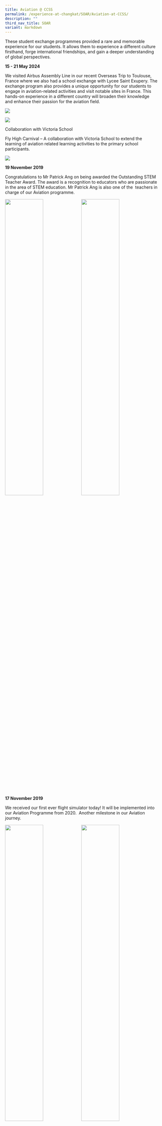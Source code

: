 ```yaml
---
title: Aviation @ CCSS
permalink: /experience-at-changkat/SOAR/Aviation-at-CCSS/
description: ""
third_nav_title: SOAR
variant: markdown
---
```

These student exchange programmes provided a rare and memorable experience for our students. It allows them to experience a different culture firsthand, forge international friendships, and gain a deeper understanding of global perspectives.

**15 - 21 May 2024**

We visited Airbus Assembly Line in our recent Overseas Trip to Toulouse, France where we also had a school exchange with Lycee Saint Exupery. The exchange program also provides a unique opportunity for our students to engage in aviation-related activities and visit notable sites in France. This hands-on experience in a different country will broaden their knowledge and enhance their passion for the aviation field.

![](/images/DSA/Airbus_CCSS_banner.jpg)

![](/images/DSA/School_Exchange.jpg)

Collaboration with Victoria School

Fly High Carnival – A collaboration with Victoria School to extend the learning of aviation related learning activities to the primary school participants.

![](/images/DSA/ALP5.jpg)

**19 November 2019**

Congratulations to Mr Patrick Ang on being awarded the Outstanding STEM Teacher Award. The award is a recognition to educators who are passionate in the area of STEM education. Mr Patrick Ang is also one of the&nbsp; teachers in charge of our Aviation programme.

<img src="/images/ALP%201.jpeg" style="width:50%;float:left"><img src="/images/ALP%202.jpeg" style="width:50%">
		 
**17 November 2019**

We received our first ever flight simulator today! It will be implemented into our Aviation Programme from 2020.&nbsp; Another milestone in our Aviation journey.

<img src="/images/sim%202.jpeg" style="width:50%;float:left"><img src="/images/sim%203.jpeg" style="width:50%">
		 
**6 November 2019**

Our Principal, Ms Sharma, and our staff, Mr Melvin Ng, Mr Lee and Mdm Ng presented at the MOE Excellence in Action seminar. It was a privileged experience&nbsp; to be able to share our Aviation Programme to fellow educators in the fraternity.

<img src="/images/EIA4.jpeg" style="width:50%;float:left"><img src="/images/EIA3.jpeg" style="width:50%">
<img src="/images/EIA1.jpeg" style="width:50%;float:left"><img src="/images/EIA2.jpeg" style="width:50%">
		 
**5 November 2019**

Our staff and students presented&nbsp; our Aviation Programme to industry partners and guests at the ALP Seminar.&nbsp; The sharing was focused on the Best Practices of our Tier 2 programme and how it benefits our Changkateers!

<img src="/images/ALP%20Sem%201.jpeg" style="width:50%;float:left"><img src="/images/ALP%20Sem%202.jpeg" style="width:50%">

**22 October 2019**

Our Changkateers had an Aviation Day! We thank our partners from Rolls-Royce and Singapore Polytechnic for a fun filled day enriched with learning on the different aspects of Aviation.

<img src="/images/AD1.jpeg" style="width:50%;float:left"><img src="/images/AD%202.jpeg" style="width:50%"><img src="/images/RR%202.jpeg" style="width:50%;float:left"><img src="/images/RR%203.jpeg" style="width:50%"><br><br><img src="/images/AD%204.jpeg" style="width:50%;float:left"><img src="/images/AD%203.jpeg" style="width:50%">![](/images/Ad%206.jpeg)
		 
**31 October 2019**

Our staff and students shared our Aviation Programme to fellow educators from Chung Cheng High School (Main). Our students also did a drone programming demonstration for our guests.

<img src="/images/CCHS%201.jpeg" style="width:50%;float:left"><img src="/images/CCHS%202.jpeg" style="width:50%"><img src="/images/CCHS%203.jpeg" style="width:50%;float:left"><img src="/images/CCHS%204.jpeg" style="width:50%">
		 
**15 August 2019**

Our Changkateers attended the Aviaiton Open House. It was an eye opener as our students get to interact with people from the Aviation Industry and learn more about the various career options.

<img src="/images/AOH1.jpeg" style="width:50%;float:left"><img src="/images/AOH2.jpeg" style="width:50%"><img src="/images/AOH3.jpeg" style="width:50%;float:left"><img src="/images/AOH4.jpeg" style="width:50%">
		 
**24 July 2019**

Our Changkateers went for a visit to Temasek Polytechnic to learn more about the Aviation related courses offered. They also had the chance to interact with their seniors currently studying at TP for a better idea on the courses.

<img src="/images/TP1.jpeg" style="width:50%;float:left"><img src="/images/TP2.jpeg" style="width:50%"><img src="/images/TP3.jpeg" style="width:50%;float:left"><img src="/images/TP4.jpeg" style="width:50%">
		 
**4 - 9 June 2019**

Our Changkateers went on a Hong Kong Overseas Learning Journey. The highlights of the trip were an exchange at Sai Kung Sung Tsun Catholic School, an educational visit to Hong Kong International Airport (HKIA) and PAPAS, an aircraft maintenance and repair company. Our Changkateers also had a private tour around the HKIA as well!

<img src="/images/IMG_2380_photo-full.jpeg" style="width:50%;float:left"><img src="/images/IMG_2615_photo-full.jpeg" style="width:50%"><br><br><img src="/images/IMG_2570_photo-full.jpeg" style="width:50%;float:left"><img src="/images/IMG_2594_photo-full.jpeg" style="width:50%">
		 
**7 April 2019**

We pop by to Changkat Primary School today to share about our Aviation Programme at their Learning Fiesta Week.

<img src="/images/CKPS%201.jpeg" style="width:50%;float:left"><img src="/images/CKPS%203.jpeg" style="width:50%"><img src="/images/CKPS%202.jpeg" style="width:50%">
		 
**2 January 2019**

Ministry of Education ETD branch featured our ALP programme. Watch the video to know more about our Aviation Programme!

<iframe width="560" height="315" src="https://www.youtube.com/embed/PjF0Fsnbbhw" title="YouTube video player" frameborder="0" allow="accelerometer; autoplay; clipboard-write; encrypted-media; gyroscope; picture-in-picture" allowfullscreen=""></iframe>

**2018**

Our Aviation Programme was featured on the news, twice!

<iframe width="560" height="315" src="https://www.youtube.com/embed/m4SlXeXI260" title="YouTube video player" frameborder="0" allow="accelerometer; autoplay; clipboard-write; encrypted-media; gyroscope; picture-in-picture" allowfullscreen=""></iframe>

<iframe width="560" height="315" src="https://www.youtube.com/embed/ZSVVxGb5gZ0" title="YouTube video player" frameborder="0" allow="accelerometer; autoplay; clipboard-write; encrypted-media; gyroscope; picture-in-picture" allowfullscreen=""></iframe>

**2016**

In June 2016, the learning experience took students overseas to NASA in Houston together with Mr Melvin Ng, HOD/Science, and Mr Patrick Ang! The students also won awards for Excellence in Mission Design - Scientific Challenge and Commercial Presentation during this trip.

<img src="/images/Experience-3.jpeg" style="width:50%;float:left"><img src="/images/Experience-4.jpeg" style="width:50%">
<center>Check out more about the NASA trip to Houston and our Changkateer's experience from the video below!</center>